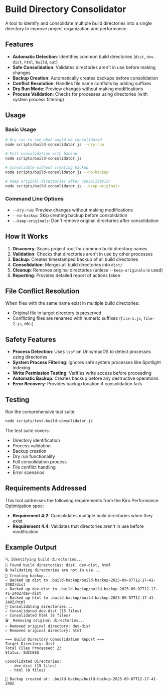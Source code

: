 # Build Directory Consolidator

A tool to identify and consolidate multiple build directories into a single directory to improve project organization and performance.

## Features

- **Automatic Detection**: Identifies common build directories (`dist`, `dev-dist`, `html`, `build`, `out`)
- **Safe Consolidation**: Validates directories aren't in use before making changes
- **Backup Creation**: Automatically creates backups before consolidation
- **Conflict Resolution**: Handles file name conflicts by adding suffixes
- **Dry Run Mode**: Preview changes without making modifications
- **Process Validation**: Checks for processes using directories (with system process filtering)

## Usage

### Basic Usage
```bash
# Dry run to see what would be consolidated
node scripts/build-consolidator.js --dry-run

# Full consolidation with backup
node scripts/build-consolidator.js

# Consolidate without creating backup
node scripts/build-consolidator.js --no-backup

# Keep original directories after consolidation
node scripts/build-consolidator.js --keep-originals
```

### Command Line Options

- `--dry-run`: Preview changes without making modifications
- `--no-backup`: Skip creating backup before consolidation
- `--keep-originals`: Don't remove original directories after consolidation

## How It Works

1. **Discovery**: Scans project root for common build directory names
2. **Validation**: Checks that directories aren't in use by other processes
3. **Backup**: Creates timestamped backup of all build directories
4. **Consolidation**: Merges all build directories into `dist/`
5. **Cleanup**: Removes original directories (unless `--keep-originals` is used)
6. **Reporting**: Provides detailed report of actions taken

## File Conflict Resolution

When files with the same name exist in multiple build directories:
- Original file in target directory is preserved
- Conflicting files are renamed with numeric suffixes (`file-1.js`, `file-2.js`, etc.)

## Safety Features

- **Process Detection**: Uses `lsof` on Unix/macOS to detect processes using directories
- **System Process Filtering**: Ignores safe system processes like Spotlight indexing
- **Write Permission Testing**: Verifies write access before proceeding
- **Automatic Backup**: Creates backup before any destructive operations
- **Error Recovery**: Provides backup location if consolidation fails

## Testing

Run the comprehensive test suite:

```bash
node scripts/test-build-consolidator.js
```

The test suite covers:
- Directory identification
- Process validation
- Backup creation
- Dry run functionality
- Full consolidation process
- File conflict handling
- Error scenarios

## Requirements Addressed

This tool addresses the following requirements from the Kiro Performance Optimization spec:

- **Requirement 4.2**: Consolidates multiple build directories when they exist
- **Requirement 4.4**: Validates that directories aren't in use before modification

## Example Output

```
🔍 Identifying build directories...
📁 Found build directories: dist, dev-dist, html
🔒 Validating directories are not in use...
💾 Creating backup...
✓ Backed up dist to .build-backup/build-backup-2025-09-07T12-17-41-240Z/dist
✓ Backed up dev-dist to .build-backup/build-backup-2025-09-07T12-17-41-240Z/dev-dist
✓ Backed up html to .build-backup/build-backup-2025-09-07T12-17-41-240Z/html
🔄 Consolidating directories...
✓ Consolidated dev-dist (15 files)
✓ Consolidated html (8 files)
🗑️  Removing original directories...
✓ Removed original directory: dev-dist
✓ Removed original directory: html

=== Build Directory Consolidation Report ===
Target Directory: dist
Total Files Processed: 23
Status: SUCCESS

Consolidated Directories:
  - dev-dist (15 files)
  - html (8 files)

💾 Backup created at: .build-backup/build-backup-2025-09-07T12-17-41-240Z
```